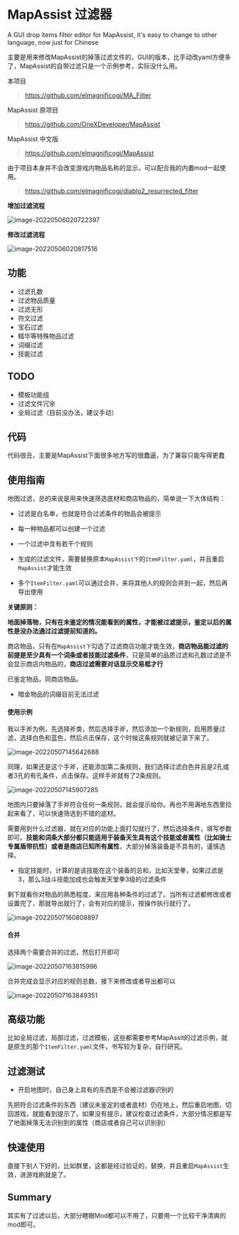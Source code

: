 # MapAssist 过滤器

A GUI drop items filter editor for MapAssist, it's easy to change to other language, now just for Chinese

主要是用来修改MapAssist的掉落过滤文件的，GUI的版本，比手动改yaml方便多了，MapAssist的自带过滤只是一个示例参考，实际没什么用。



本项目

> https://github.com/elmagnificogi/MA_Filter



MapAssist 原项目

> https://github.com/OneXDeveloper/MapAssist



MapAssist 中文版

> https://github.com/elmagnificogi/MapAssist



由于项目本身并不会改变游戏内物品名称的显示，可以配合我的内置mod一起使用。

> https://github.com/elmagnificogi/diablo2_resurrected_filter



**增加过滤流程**

![image-20220506020722397](http://img.elmagnifico.tech:9514/static/upload/elmagnifico/202205060207504.png)

**修改过滤流程**

![image-20220506020817516](http://img.elmagnifico.tech:9514/static/upload/elmagnifico/202205060208566.png)



## 功能

- 过滤孔数
- 过滤物品质量
- 过滤无形
- 符文过滤
- 宝石过滤
- 精华等特殊物品过滤
- 词缀过滤
- 技能过滤



## TODO

- 模板功能组
- 过滤文件冗余
- 全局过滤（目前没办法，建议手动）



## 代码

代码很丑，主要是MapAssist下面很多地方写的很蠢逼，为了兼容只能写得更蠢



## 使用指南

地图过滤，总的来说是用来快速筛选底材和商店物品的，简单说一下大体结构：

- 过滤是白名单，也就是符合过滤条件的物品会被提示

- 每一种物品都可以创建一个过滤
- 一个过滤中含有若干个规则
- 生成的过滤文件，需要替换原本`MapAssist下`的`ItemFilter.yaml`，并且重启`MapAssist`才能生效
- 多个`ItemFilter.yaml`可以通过合并，来将其他人的规则合并到一起，然后再导出使用



**关键原则：**

**地面掉落物，只有在未鉴定的情况能看到的属性，才能被过滤提示，鉴定以后的属性是没办法通过过滤提前知道的。**

商店物品，只有在`MapAssist下`勾选了过滤商店功能才能生效，**商店物品能过滤的前提是至少具有一个词条或者技能过滤条件**，只是简单的品质过滤和孔数过滤是不会显示商店内物品的，**商店过滤需要对话显示交易框才行**

已鉴定物品，同商店物品。

- 暗金物品的词缀目前无法过滤



#### 使用示例

我以手斧为例，先选择斧类，然后选择手斧，然后添加一个新规则，启用质量过滤，选择白色和蓝色，然后点击保存，这个时候这条规则就被记录下来了。

![image-20220507145642688](http://img.elmagnifico.tech:9514/static/upload/elmagnifico/202205071456764.png)

同理，如果还是这个手斧，还能添加第二条规则，我们选择过滤白色并且是2孔或者3孔的有孔条件，点击保存。这样手斧就有了2条规则。

![image-20220507145907285](http://img.elmagnifico.tech:9514/static/upload/elmagnifico/202205071459320.png)

地图内只要掉落了手斧符合任何一条规则，就会提示给你。再也不用满地东西里捡起来看了，可以快速筛选到不错的底材。



需要用到什么过滤器，就在对应的功能上面打勾就行了，然后选择条件，填写参数即可。**技能和词条大部分都只能适用于装备天生具有这个技能或者属性（比如骑士专属盾带抗性）或者是商店已知所有属性**，大部分掉落装备是不具有的，谨慎选择。

- 指定技能时，计算的是该技能在这个装备的总和，比如天堂拳，如果过滤是3，那么3战斗技能加成也会触发天堂拳3级的过滤条件

剩下就看你对物品的熟悉程度，来应用各种条件的过滤了。当所有过滤都修改或者设置完了，那就导出就行了，会有对应的提示，按操作执行就行了。

![image-20220507160808897](http://img.elmagnifico.tech:9514/static/upload/elmagnifico/202205071608935.png)



#### 合并

选择两个需要合并的过滤，然后打开即可

![image-20220507163815996](http://img.elmagnifico.tech:9514/static/upload/elmagnifico/202205071638040.png)

合并完成会显示对应的规则总数，接下来修改或者导出都可以

![image-20220507163849351](http://img.elmagnifico.tech:9514/static/upload/elmagnifico/202205071638387.png)



## 高级功能

比如全局过滤，局部过滤，过滤模板，这些都需要参考MapAssit的过滤示例，就是原生的那个`ItemFilter.yaml`文件，书写较为复杂，自行研究。



## 过滤测试

- 开启地图时，自己身上具有的东西是不会被过滤器识别的

先把符合过滤条件的东西（建议未鉴定的或者底材）仍在地上，然后重启地图，切回游戏，就能看到提示了。如果没有提示，建议检查过滤条件，大部分情况都是写了地面掉落无法识别到的属性（商店或者自己可以识别到）



## 快速使用

直接下别人下好的，比如群里，这都是经过验证的，替换，并且重启`MapAssist`生效，进游戏刷就是了。



## Summary

其实有了过滤以后，大部分瞎眼Mod都可以不用了，只要用一个比较干净清爽的mod即可。

